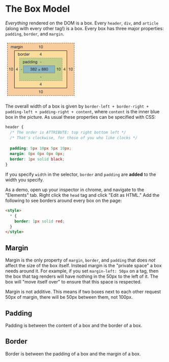 # The Box Model

_Everything_ rendered on the DOM is a box. Every `header`,
`div`, and `article` (along with every other tag!) is a box. Every box
has three major properties: `padding`, `border`, and `margin`.

![Box Model](../assets/box_model.png?raw=true)

The overall width of a box is given by `border-left + border-right +
padding-left + padding-right + content`, where `content` is the inner
blue box in the picture. As usual these properties can be specified with CSS:

```css
header {
  /* The order is ATTRIBUTE: top right bottom left */
  /* That's clockwise, for those of you who like clocks */

  padding: 5px 10px 5px 10px;
  margin: 0px 0px 0px 0px;
  border: 1px solid black;
}
```

If you specify `width` in the selector, `border` and `padding` are
**added** to the width you specify.

As a demo, open up your inspector in chrome, and navigate to the
"Elements" tab. Right click the `head` tag and click "Edit as HTML."
Add the following to see borders around every box on the page:

```html
<style>
  * {
    border: 1px solid red;
  }
</style>
```

## Margin

Margin is the only property of `margin`, `border`, and `padding`
that does _not_ affect the size of the box itself. Instead margin is
the "private space" a box needs around it. For example, if you set
`margin-left: 50px` on a tag, then the box that tag renders will have
nothing in the 50px to the left of it. The box will "move itself over"
to ensure that this space is respected.

Margin is not additive. This means if two boxes next to each other
request 50px of margin, there will be 50px between them, not 100px.

## Padding

Padding is between the content of a box and the border of a box.

## Border

Border is between the padding of a box and the margin of a box.
